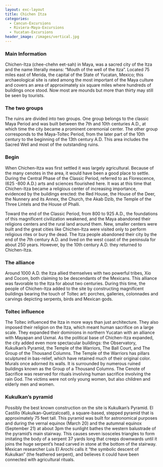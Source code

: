 ```yaml
---
layout: exc-layout
title: Chichen Itza
categories:
  - Cancun-Excursions
  - Riviera-Maya-Excursions
  - Yucatan-Excursions
header_image: /images/vertical.jpg
---
```

### Main Information

Chichen-Itza (chee-chehn eet-sah) in Maya, was a sacred city of the Itza and the name literally means: “Mouth of the well of the Itza”. Located 75 miles east of Merida, the capital of the State of Yucatan, Mexico; this archaeological site is rated among the most important of the Maya culture and covers an area of approximately six square miles where hundreds of buildings once stood. Now most are mounds but more than thirty may still be seen by tourists.

### The two groups

The ruins are divided into two groups. One group belongs to the classic Maya Period and was built between the 7th and 10th centuries A.D., at which time the city became a prominent ceremonial center. The other group corresponds to the Maya-Toltec Period, from the later part of the 10th century to the beginning of the 13th century A.D. This area includes the Sacred Well and most of the outstanding ruins.

### Begin

When Chichen-Itza was first settled it was largely agricultural. Because of the many cenotes in the area, it would have been a good place to settle. During the Central Phase of the Classic Period, referred to as Florescence, (625 -800 A.D.) arts and sciences flourished here. It was at this time that Chichen-Itza became a religious center of increasing importance, evidenced by the buildings erected: the Red House, the House of the Deer, the Nunnery and its Annex, the Church, the Akab Dzib, the Temple of the Three Lintels and the House of Phalli.

Toward the end of the Classic Period, from 800 to 925 A.D., the foundations of this magnificent civilization weakened, and the Maya abandoned their religions centers and the rural land around them. New, smaller centers were built and the great cities like Chichen-Itza were visited only to perform religious rites or bury the dead. The Itza people abandoned their city by the end of the 7th century A.D. and lived on the west coast of the peninsula for about 250 years. However, by the 10th century A.D. they returned to Chichen-Itza.

### The alliance

Around 1000 A.D. the Itza allied themselves with two powerful tribes, Xio and Cocom, both claiming to be descendants of the Mexicans. This alliance was favorable to the Itza for about two centuries. During this time, the people of Chichen-Itza added to the site by constructing magnificent buildings bearing the touch of Toltec art: porches, galleries, colonnades and carvings depicting serpents, birds and Mexican gods.

### Toltec influence

The Toltec influenced the Itza in more ways than just architecture. They also imposed their religion on the Itza, which meant human sacrifice on a large scale. They expanded their dominions in northern Yucatan with an alliance with Mayapan and Uxmal. As the political base of Chichen-Itza expanded, the city added even more spectacular buildings: the Observatory, Kukulkan’s Pyramid, the Temple of the Warriors, The Ball Court, and The Group of the Thousand Columns. The Temple of the Warriors has pillars sculptured in bas-relief, which have retained much of their original color. Murals once adorned its walls. It is surrounded by numerous ruined buildings known as the Group of a Thousand Columns. The Cenote of Sacrifice was reserved for rituals involving human sacrifice involving the rain God. The victims were not only young women, but also children and elderly men and women.

### Kukulkan’s pyramid

Possibly the best known construction on the site is Kukulkan’s Pyramid. El Castillo (Kukulkan-Quetzalcoatl), a square-based, stepped pyramid that is approximately 75 feet tall. This pyramid was built for astronomical purposes and during the vernal equinox (March 20) and the autumnal equinox (September 21) at about 3pm the sunlight bathes the western balustrade of the pyramid’s main stairway. This causes seven isosceles triangles to form imitating the body of a serpent 37 yards long that creeps downwards until it joins the huge serpent’s head carved in stone at the bottom of the stairway. Mexican researcher Luis El Arochi calls it “the symbolic descent of Kukulkan” (the feathered serpent), and believes it could have been connected with agricultural rituals.